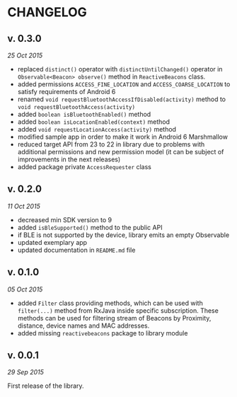 CHANGELOG
=========

v. 0.3.0
--------
*25 Oct 2015*

- replaced `distinct()` operator with `distinctUntilChanged()` operator in `Observable<Beacon> observe()` method in `ReactiveBeacons` class.
- added permissions `ACCESS_FINE_LOCATION` and `ACCESS_COARSE_LOCATION` to satisfy requirements of Android 6
- renamed `void requestBluetoothAccessIfDisabled(activity)` method to `void requestBluetoothAccess(activity)`
- added `boolean isBluetoothEnabled()` method
- added `boolean isLocationEnabled(context)` method
- added `void requestLocationAccess(activity)` method
- modified sample app in order to make it work in Android 6 Marshmallow
- reduced target API from 23 to 22 in library due to problems with additional permissions and new permission model (it can be subject of improvements in the next releases)
- added package private `AccessRequester` class

v. 0.2.0
--------
*11 Oct 2015*

- decreased min SDK version to 9
- added `isBleSupported()` method to the public API
- if BLE is not supported by the device, library emits an empty Observable
- updated exemplary app
- updated documentation in `README.md` file

v. 0.1.0
--------
*05 Oct 2015*

- added `Filter` class providing methods, which can be used with `filter(...)` method from RxJava inside specific subscription. These methods can be used for filtering stream of Beacons by Proximity, distance, device names and MAC addresses.
- added missing `reactivebeacons` package to library module


v. 0.0.1
--------
*29 Sep 2015*

First release of the library.

